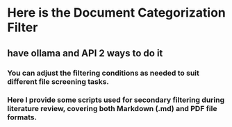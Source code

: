 # Here is the Document Categorization Filter
## have ollama and API 2 ways to do it
### You can adjust the filtering conditions as needed to suit different file screening tasks.
### Here I provide some scripts used for secondary filtering during literature review, covering both Markdown (.md) and PDF file formats.
